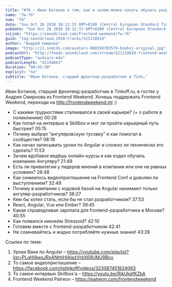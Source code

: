 ```yaml
---
title: "#76 – Иван Ботанов о том, как и зачем можно начать обучать разработчиков Angular'у"
name: "fw-76"
num: "76"
date: "Sun Oct 28 2018 20:12:33 GMT+0100 (Central European Standard Time)"
pubdate: "Sun Oct 28 2018 20:12:33 GMT+0100 (Central European Standard Time)"
scLink: "https://soundcloud.com/frontend-weekend/fw-76"
guid: "tag:soundcloud,2010:tracks/521218818"
author: "Андрей Смирнов"
image: "http://i1.sndcdn.com/avatars-000358703579-bnobxj-original.jpg"
podcastUrl: "http://feeds.soundcloud.com/stream/521218818-frontend-weekend-fw-76.m4a"
podcastType: "audio/x-m4a"
podcastLength: "41158663"
duration: "00:45:30"
explicit: "no"
subtitle: "Иван Ботанов, старший фронтенд-разработчик в Tink…"
---
```

Иван Ботанов, старший фронтенд-разработчик в Tinkoff.ru, в гостях у Андрея Смирнова из Frontend Weekend. Хочешь поддержать Frontend Weekend, переходи на http://frontendweekend.ml ;)

- С какими трудностями сталкивался в своей карьере? (+ о работе в поликлинике) 00:28
- Как попал на интервью в Skillbox и мог ли пройти карьерный путь быстрее? 05:15
- Почему выбрал “ангуляровскую тусовку” и как помогал в сообществе? 08:19
- Как начал записывать уроки по Angular и сложно ли технически это сделать? 11:53
- Зачем вдобавок ведёшь онлайн-курсы и как ездил обучать компанию Ангуляру? 21:49
- Есть ли привилегии у лидеров мнений в компании или они на равных условиях? 28:48
- Как снималось видеоприглашение на Frontend Conf и доволен ли выступлением? 32:49
- Почему в компании с кодовой базой на Angular нанимают только ангуляр-разработчиков? 36:27
- Кем бы хотел стать, если бы не стал разработчиком? 37:53
- React, Angular, Vue или Ember? 39:45
- Какая справедливая зарплата для frontend-разработчика в Москве? 40:55
- Как появился никнейм Stressoid? 42:10
- Готовим вместе с frontend-разработчиком 42:41
- Не сомневайтесь и жадно потребляйте нужные знания! 43:28

Ссылки по теме:
1) Уроки Вани по Angular – https://youtube.com/playlist?list=PLqHlAwsJRxANhhHlAlazVrbX69UMJ9Bcu
2) То самое видеоприглашение – https://facebook.com/itstinkoff/videos/323087451824063
3) То самое интервью Skillbox’а – https://youtu.be/RjkUkqfKZbA
4) Frontend Weekend Patreon – https://patreon.com/frontendweekend